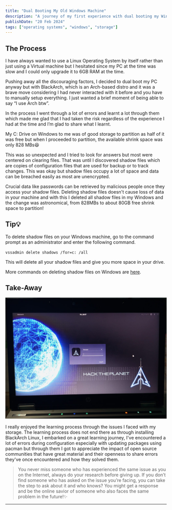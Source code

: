 ```yaml
---
title: "Dual Booting My Old Windows Machine"
description: "A journey of my first experience with dual booting my Windows PC with BlackArch and how I fixed my storage issues during partitioning"
publishDate: "20 Feb 2024"
tags: ["operating systems", "windows", "storage"]
---
```

## The Process
I have always wanted to use a Linux Operating System by itself rather than just using a Virtual machine but I hesitated since my PC at the time was slow and I could only upgrade it to 6GB RAM at the time. 

Pushing away all the discouraging factors, I decided to dual boot my PC anyway but with BlackArch, which is an Arch-based distro and it was a brave move considering I had never interacted with it before and you have to manually setup everything. I just wanted a brief moment of being able to say “I use Arch btw”.

In the process I went through a lot of errors and learnt a lot through them which made me glad that I had taken the risk regardless of the experience I had at the time and I’m glad to share what I learnt.

My C: Drive on Windows to me was of good storage to partition as half of it was free but when I proceeded to partition, the available shrink space was only 828 MBs😆

This was so unexpected and I tried to look for answers but most were centered on clearing files. That was until I discovered shadow files which are copies of configuration files that are used for backup or to track changes. This was okay but shadow files occupy a lot of space and data can be breached easily as most are unencrypted.

Crucial data like passwords can be retrieved by malicious people once they access your shadow files. Deleting shadow files doesn't cause loss of data in your machine and with this I deleted all shadow files in my Windows and the change was astronomical, from 828MBs to about 80GB free shrink space to partition!

## Tip💡
To delete shadow files on your Windows machine, go to the command prompt as an administrator and enter the following command.

`vssadmin delete shadows /for=c: /all`

This will delete all your shadow files and give you more space in your drive.

More commands on deleting shadow files on Windows are [here](https://learn.microsoft.com/en-us/windows-server/administration/windows-commands/vssadmin-delete-shadows).

## Take-Away
![My old Windows Machine dual booted with BlackArch](./oldpc.jpeg)

I really enjoyed the learning process through the issues I faced with my storage. The learning process does not end there as through installing BlackArch Linux, I embarked on a great learning journey, I've encountered a lot of errors during configuration especially with updating packages using pacman but through them I got to appreciate the impact of open source communities that have great material and their openness to share errors they've once encountered and how they solved them.

> You never miss someone who has experienced the same issue as you on the Internet, always do your research before giving up. If you don’t find someone who has asked on the issue you’re facing, you can take the step to ask about it and who knows? You might get a response and be the online savior of someone who also faces the same problem in the future!✨
---